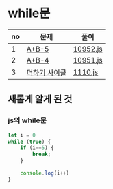 # while문

|no|문제|풀이|
|---|----|----|
|1|[A+B-5](https://www.acmicpc.net/problem/10952)|[10952.js](src/10952.js)|
|2|[A+B-4](https://www.acmicpc.net/problem/10951)|[10951.js](src/10951.js)|
|3|[더하기 사이클](https://www.acmicpc.net/problem/1110)|[1110.js](src/1110.js)|


## 새롭게 알게 된 것
### js의 while문

```javascript
let i = 0
while (true) {
    if (i==5) {
        break;
    }

    console.log(i++)
}
```
